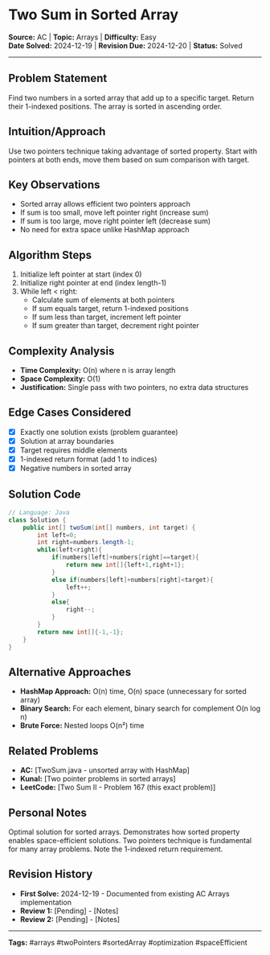 # Two Sum in Sorted Array

**Source:** AC | **Topic:** Arrays | **Difficulty:** Easy  
**Date Solved:** 2024-12-19 | **Revision Due:** 2024-12-20 | **Status:** Solved

---

## Problem Statement
Find two numbers in a sorted array that add up to a specific target. Return their 1-indexed positions. The array is sorted in ascending order.

## Intuition/Approach
Use two pointers technique taking advantage of sorted property. Start with pointers at both ends, move them based on sum comparison with target.

## Key Observations
- Sorted array allows efficient two pointers approach
- If sum is too small, move left pointer right (increase sum)
- If sum is too large, move right pointer left (decrease sum)
- No need for extra space unlike HashMap approach

## Algorithm Steps
1. Initialize left pointer at start (index 0)
2. Initialize right pointer at end (index length-1)
3. While left < right:
   - Calculate sum of elements at both pointers
   - If sum equals target, return 1-indexed positions
   - If sum less than target, increment left pointer
   - If sum greater than target, decrement right pointer

## Complexity Analysis
- **Time Complexity:** O(n) where n is array length
- **Space Complexity:** O(1)
- **Justification:** Single pass with two pointers, no extra data structures

## Edge Cases Considered
- [x] Exactly one solution exists (problem guarantee)
- [x] Solution at array boundaries
- [x] Target requires middle elements
- [x] 1-indexed return format (add 1 to indices)
- [x] Negative numbers in sorted array

## Solution Code

```java
// Language: Java
class Solution {
    public int[] twoSum(int[] numbers, int target) {
        int left=0;
        int right=numbers.length-1;
        while(left<right){
            if(numbers[left]+numbers[right]==target){
                return new int[]{left+1,right+1};
            }
            else if(numbers[left]+numbers[right]<target){
                left++;
            }
            else{
                right--;
            }
        } 
        return new int[]{-1,-1};
    }
}
```

## Alternative Approaches
- **HashMap Approach:** O(n) time, O(n) space (unnecessary for sorted array)
- **Binary Search:** For each element, binary search for complement O(n log n)
- **Brute Force:** Nested loops O(n²) time

## Related Problems
- **AC:** [TwoSum.java - unsorted array with HashMap]
- **Kunal:** [Two pointer problems in sorted arrays]
- **LeetCode:** [Two Sum II - Problem 167 (this exact problem)]

## Personal Notes
Optimal solution for sorted arrays. Demonstrates how sorted property enables space-efficient solutions. Two pointers technique is fundamental for many array problems. Note the 1-indexed return requirement.

## Revision History
- **First Solve:** 2024-12-19 - Documented from existing AC Arrays implementation
- **Review 1:** [Pending] - [Notes]
- **Review 2:** [Pending] - [Notes]

---
**Tags:** #arrays #twoPointers #sortedArray #optimization #spaceEfficient 